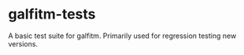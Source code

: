 galfitm-tests
=====================

A basic test suite for galfitm.  Primarily used for regression testing new versions.
